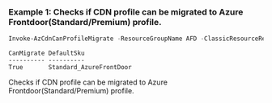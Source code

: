 ### Example 1: Checks if CDN profile can be migrated to Azure Frontdoor(Standard/Premium) profile.
```powershell
Invoke-AzCdnCanProfileMigrate -ResourceGroupName AFD -ClassicResourceReferenceId /subscriptions/27cafca8-b9a4-4264-b399-45d0c9cca1ab/resourcegroups/AFD/providers/Microsoft.Network/Frontdoors/afdruncanary2
```

```output
CanMigrate DefaultSku
---------- ----------
True       Standard_AzureFrontDoor
```

Checks if CDN profile can be migrated to Azure Frontdoor(Standard/Premium) profile.

